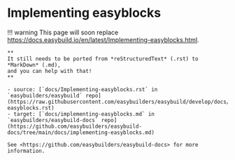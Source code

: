 # Implementing easyblocks

!!! warning
    This page will soon replace <https://docs.easybuild.io/en/latest/Implementing-easyblocks.html>.

    **
    It still needs to be ported from *reStructuredText* (.rst) to *MarkDown* (.md),  
    and you can help with that!
    **

    - source: [`docs/Implementing-easyblocks.rst` in `easybuilders/easybuild` repo](https://raw.githubusercontent.com/easybuilders/easybuild/develop/docs/Implementing-easyblocks.rst)
    - target: [`docs/implementing-easyblocks.md` in `easybuilders/easybuild-docs` repo](https://github.com/easybuilders/easybuild-docs/tree/main/docs/implementing-easyblocks.md)

    See <https://github.com/easybuilders/easybuild-docs> for more information.
